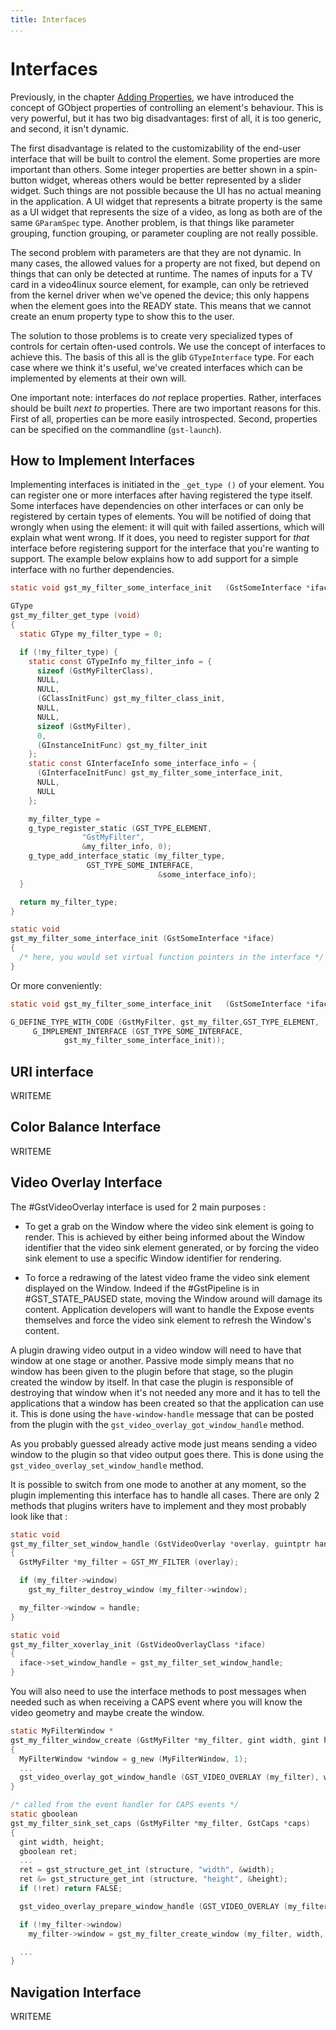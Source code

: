 ```yaml
---
title: Interfaces
...
```


# Interfaces

Previously, in the chapter [Adding
Properties](pwg/building/args.md), we have introduced the concept of
GObject properties of controlling an element's behaviour. This is very
powerful, but it has two big disadvantages: first of all, it is too
generic, and second, it isn't dynamic.

The first disadvantage is related to the customizability of the end-user
interface that will be built to control the element. Some properties are
more important than others. Some integer properties are better shown in
a spin-button widget, whereas others would be better represented by a
slider widget. Such things are not possible because the UI has no actual
meaning in the application. A UI widget that represents a bitrate
property is the same as a UI widget that represents the size of a video,
as long as both are of the same `GParamSpec` type. Another problem, is
that things like parameter grouping, function grouping, or parameter
coupling are not really possible.

The second problem with parameters are that they are not dynamic. In
many cases, the allowed values for a property are not fixed, but depend
on things that can only be detected at runtime. The names of inputs for
a TV card in a video4linux source element, for example, can only be
retrieved from the kernel driver when we've opened the device; this only
happens when the element goes into the READY state. This means that we
cannot create an enum property type to show this to the user.

The solution to those problems is to create very specialized types of
controls for certain often-used controls. We use the concept of
interfaces to achieve this. The basis of this all is the glib
`GTypeInterface` type. For each case where we think it's useful, we've
created interfaces which can be implemented by elements at their own
will.

One important note: interfaces do *not* replace properties. Rather,
interfaces should be built *next to* properties. There are two important
reasons for this. First of all, properties can be more easily
introspected. Second, properties can be specified on the commandline
(`gst-launch`).

## How to Implement Interfaces

Implementing interfaces is initiated in the `_get_type ()` of your
element. You can register one or more interfaces after having registered
the type itself. Some interfaces have dependencies on other interfaces
or can only be registered by certain types of elements. You will be
notified of doing that wrongly when using the element: it will quit with
failed assertions, which will explain what went wrong. If it does, you
need to register support for *that* interface before registering support
for the interface that you're wanting to support. The example below
explains how to add support for a simple interface with no further
dependencies.

``` c
static void gst_my_filter_some_interface_init   (GstSomeInterface *iface);

GType
gst_my_filter_get_type (void)
{
  static GType my_filter_type = 0;

  if (!my_filter_type) {
    static const GTypeInfo my_filter_info = {
      sizeof (GstMyFilterClass),
      NULL,
      NULL,
      (GClassInitFunc) gst_my_filter_class_init,
      NULL,
      NULL,
      sizeof (GstMyFilter),
      0,
      (GInstanceInitFunc) gst_my_filter_init
    };
    static const GInterfaceInfo some_interface_info = {
      (GInterfaceInitFunc) gst_my_filter_some_interface_init,
      NULL,
      NULL
    };

    my_filter_type =
    g_type_register_static (GST_TYPE_ELEMENT,
                "GstMyFilter",
                &my_filter_info, 0);
    g_type_add_interface_static (my_filter_type,
                 GST_TYPE_SOME_INTERFACE,
                                 &some_interface_info);
  }

  return my_filter_type;
}

static void
gst_my_filter_some_interface_init (GstSomeInterface *iface)
{
  /* here, you would set virtual function pointers in the interface */
}

```

Or more
conveniently:

``` c
static void gst_my_filter_some_interface_init   (GstSomeInterface *iface);

G_DEFINE_TYPE_WITH_CODE (GstMyFilter, gst_my_filter,GST_TYPE_ELEMENT,
     G_IMPLEMENT_INTERFACE (GST_TYPE_SOME_INTERFACE,
            gst_my_filter_some_interface_init));


```

## URI interface

WRITEME

## Color Balance Interface

WRITEME

## Video Overlay Interface

The \#GstVideoOverlay interface is used for 2 main purposes :

  - To get a grab on the Window where the video sink element is going to
    render. This is achieved by either being informed about the Window
    identifier that the video sink element generated, or by forcing the
    video sink element to use a specific Window identifier for
    rendering.

  - To force a redrawing of the latest video frame the video sink
    element displayed on the Window. Indeed if the \#GstPipeline is in
    \#GST\_STATE\_PAUSED state, moving the Window around will damage its
    content. Application developers will want to handle the Expose
    events themselves and force the video sink element to refresh the
    Window's content.

A plugin drawing video output in a video window will need to have that
window at one stage or another. Passive mode simply means that no window
has been given to the plugin before that stage, so the plugin created
the window by itself. In that case the plugin is responsible of
destroying that window when it's not needed any more and it has to tell
the applications that a window has been created so that the application
can use it. This is done using the `have-window-handle` message that can
be posted from the plugin with the `gst_video_overlay_got_window_handle`
method.

As you probably guessed already active mode just means sending a video
window to the plugin so that video output goes there. This is done using
the `gst_video_overlay_set_window_handle` method.

It is possible to switch from one mode to another at any moment, so the
plugin implementing this interface has to handle all cases. There are
only 2 methods that plugins writers have to implement and they most
probably look like that :

``` c
static void
gst_my_filter_set_window_handle (GstVideoOverlay *overlay, guintptr handle)
{
  GstMyFilter *my_filter = GST_MY_FILTER (overlay);

  if (my_filter->window)
    gst_my_filter_destroy_window (my_filter->window);

  my_filter->window = handle;
}

static void
gst_my_filter_xoverlay_init (GstVideoOverlayClass *iface)
{
  iface->set_window_handle = gst_my_filter_set_window_handle;
}

```

You will also need to use the interface methods to post messages when
needed such as when receiving a CAPS event where you will know the video
geometry and maybe create the window.

``` c
static MyFilterWindow *
gst_my_filter_window_create (GstMyFilter *my_filter, gint width, gint height)
{
  MyFilterWindow *window = g_new (MyFilterWindow, 1);
  ...
  gst_video_overlay_got_window_handle (GST_VIDEO_OVERLAY (my_filter), window->win);
}

/* called from the event handler for CAPS events */
static gboolean
gst_my_filter_sink_set_caps (GstMyFilter *my_filter, GstCaps *caps)
{
  gint width, height;
  gboolean ret;
  ...
  ret = gst_structure_get_int (structure, "width", &width);
  ret &= gst_structure_get_int (structure, "height", &height);
  if (!ret) return FALSE;

  gst_video_overlay_prepare_window_handle (GST_VIDEO_OVERLAY (my_filter));

  if (!my_filter->window)
    my_filter->window = gst_my_filter_create_window (my_filter, width, height);

  ...
}

```

## Navigation Interface

WRITEME
